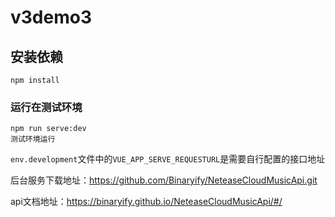 # v3demo3

## 安装依赖
```
npm install
```

### 运行在测试环境
```
npm run serve:dev
测试环境运行
```
`env.development`文件中的`VUE_APP_SERVE_REQUESTURL`是需要自行配置的接口地址

后台服务下载地址：https://github.com/Binaryify/NeteaseCloudMusicApi.git

api文档地址：https://binaryify.github.io/NeteaseCloudMusicApi/#/
